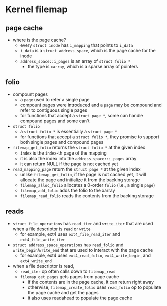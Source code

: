 Kernel filemap
==============

## page cache

- where is the page cache?
  - every `struct inode` has `i_mapping` that points to `i_data`
  - `i_data` is a `struct address_space`, which is the page cache for the
    inode
  - `address_space::i_pages` is an array of `struct folio *`
    - the type is `xarray`, which is a sparse array of pointers

## folio

- compount pages
  - a `page` used to refer a single page
  - compount pages were introduced and a `page` may be compound and refer to
    contiguous single pages
  - for functions that accept a `struct page *`, some can handle compound
    pages and some can't
- `struct folio`
  - a `struct folio *` is essentially a `struct page *`
  - for functions that accept a `struct folio *`, they promise to support both
    single pages and compound pages
- `filemap_get_folio` returns the `struct folio *` at the given index
  - `index` is the `index`-th page of the mapping
  - it is also the index into the `address_space::i_pages` array
  - it can return NULL if the page is not cached yet
- `read_mapping_page` return the `struct page *` at the given index
  - unlike `filemap_get_folio`, if the page is not cached yet, it will
    allocate the page and initialize it from the backing storage
  - `filemap_alloc_folio` allocates a 0-order `folio` (i.e., a single `page`)
  - `filemap_add_folio` adds the folio to the xarray
  - `filemap_read_folio` reads the contents from the backing storage

## reads

- `struct file_operations` has `read_iter` and `write_iter` that are used when
  a file descriptor is `read` or `write`
  - for example, ext4 uses `ext4_file_read_iter` and `ext4_file_write_iter`
- `struct address_space_operations` has `read_folio` and
  `write_begin`/`write_end` that are used to interact with the page cache
  - for example, ext4 uses `ext4_read_folio`, `ext4_write_begin`, and
    `ext4_write_end`
- when a file descriptor is read,
  - `read_iter` op often calls down to `filemap_read`
  - `filemap_get_pages` gets pages from page cache
    - if the contents are in the page cache, it can return right away
    - otherwise, `filemap_create_folio` uses `read_folio` op to populate the
      page cache and get the pages
    - it also uses readahead to populate the page cache
